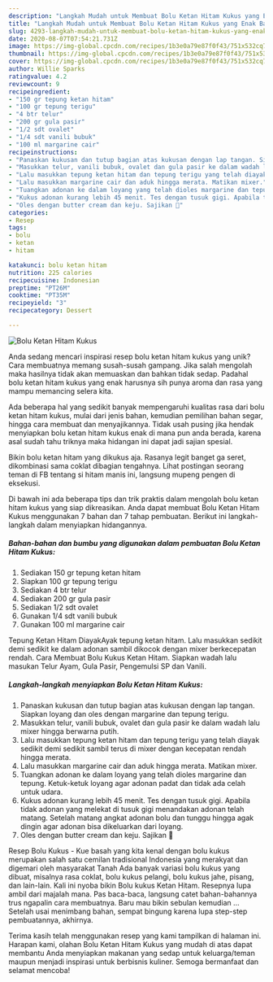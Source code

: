 ```yaml
---
description: "Langkah Mudah untuk Membuat Bolu Ketan Hitam Kukus yang Enak Banget"
title: "Langkah Mudah untuk Membuat Bolu Ketan Hitam Kukus yang Enak Banget"
slug: 4293-langkah-mudah-untuk-membuat-bolu-ketan-hitam-kukus-yang-enak-banget
date: 2020-08-07T07:54:21.731Z
image: https://img-global.cpcdn.com/recipes/1b3e0a79e87f0f43/751x532cq70/bolu-ketan-hitam-kukus-foto-resep-utama.jpg
thumbnail: https://img-global.cpcdn.com/recipes/1b3e0a79e87f0f43/751x532cq70/bolu-ketan-hitam-kukus-foto-resep-utama.jpg
cover: https://img-global.cpcdn.com/recipes/1b3e0a79e87f0f43/751x532cq70/bolu-ketan-hitam-kukus-foto-resep-utama.jpg
author: Willie Sparks
ratingvalue: 4.2
reviewcount: 9
recipeingredient:
- "150 gr tepung ketan hitam"
- "100 gr tepung terigu"
- "4 btr telur"
- "200 gr gula pasir"
- "1/2 sdt ovalet"
- "1/4 sdt vanili bubuk"
- "100 ml margarine cair"
recipeinstructions:
- "Panaskan kukusan dan tutup bagian atas kukusan dengan lap tangan. Siapkan loyang dan oles dengan margarine dan tepung terigu."
- "Masukkan telur, vanili bubuk, ovalet dan gula pasir ke dalam wadah lalu mixer hingga berwarna putih."
- "Lalu masukkan tepung ketan hitam dan tepung terigu yang telah diayak sedikit demi sedikit sambil terus di mixer dengan kecepatan rendah hingga merata."
- "Lalu masukkan margarine cair dan aduk hingga merata. Matikan mixer."
- "Tuangkan adonan ke dalam loyang yang telah dioles margarine dan tepung. Ketuk-ketuk loyang agar adonan padat dan tidak ada celah untuk udara."
- "Kukus adonan kurang lebih 45 menit. Tes dengan tusuk gigi. Apabila tidak adonan yang melekat di tusuk gigi menandakan adonan telah matang. Setelah matang angkat adonan bolu dan tunggu hingga agak dingin agar adonan bisa dikeluarkan dari loyang."
- "Oles dengan butter cream dan keju. Sajikan 🍰"
categories:
- Resep
tags:
- bolu
- ketan
- hitam

katakunci: bolu ketan hitam 
nutrition: 225 calories
recipecuisine: Indonesian
preptime: "PT26M"
cooktime: "PT35M"
recipeyield: "3"
recipecategory: Dessert

---
```



![Bolu Ketan Hitam Kukus](https://img-global.cpcdn.com/recipes/1b3e0a79e87f0f43/751x532cq70/bolu-ketan-hitam-kukus-foto-resep-utama.jpg)

Anda sedang mencari inspirasi resep bolu ketan hitam kukus yang unik? Cara membuatnya memang susah-susah gampang. Jika salah mengolah maka hasilnya tidak akan memuaskan dan bahkan tidak sedap. Padahal bolu ketan hitam kukus yang enak harusnya sih punya aroma dan rasa yang mampu memancing selera kita.

Ada beberapa hal yang sedikit banyak mempengaruhi kualitas rasa dari bolu ketan hitam kukus, mulai dari jenis bahan, kemudian pemilihan bahan segar, hingga cara membuat dan menyajikannya. Tidak usah pusing jika hendak menyiapkan bolu ketan hitam kukus enak di mana pun anda berada, karena asal sudah tahu triknya maka hidangan ini dapat jadi sajian spesial.

Bikin bolu ketan hitam yang dikukus aja. Rasanya legit banget ga seret, dikombinasi sama coklat dibagian tengahnya. Lihat postingan seorang teman di FB tentang si hitam manis ini, langsung mupeng pengen di eksekusi.


Di bawah ini ada beberapa tips dan trik praktis dalam mengolah bolu ketan hitam kukus yang siap dikreasikan. Anda dapat membuat Bolu Ketan Hitam Kukus menggunakan 7 bahan dan 7 tahap pembuatan. Berikut ini langkah-langkah dalam menyiapkan hidangannya.

<!--inarticleads1-->

##### Bahan-bahan dan bumbu yang digunakan dalam pembuatan Bolu Ketan Hitam Kukus:

1. Sediakan 150 gr tepung ketan hitam
1. Siapkan 100 gr tepung terigu
1. Sediakan 4 btr telur
1. Sediakan 200 gr gula pasir
1. Sediakan 1/2 sdt ovalet
1. Gunakan 1/4 sdt vanili bubuk
1. Gunakan 100 ml margarine cair


Tepung Ketan Hitam DiayakAyak tepung ketan hitam. Lalu masukkan sedikit demi sedikit ke dalam adonan sambil dikocok dengan mixer berkecepatan rendah. Cara Membuat Bolu Kukus Ketan Hitam. Siapkan wadah lalu masukan Telur Ayam, Gula Pasir, Pengemulsi SP dan Vanili. 

<!--inarticleads2-->

##### Langkah-langkah menyiapkan Bolu Ketan Hitam Kukus:

1. Panaskan kukusan dan tutup bagian atas kukusan dengan lap tangan. Siapkan loyang dan oles dengan margarine dan tepung terigu.
1. Masukkan telur, vanili bubuk, ovalet dan gula pasir ke dalam wadah lalu mixer hingga berwarna putih.
1. Lalu masukkan tepung ketan hitam dan tepung terigu yang telah diayak sedikit demi sedikit sambil terus di mixer dengan kecepatan rendah hingga merata.
1. Lalu masukkan margarine cair dan aduk hingga merata. Matikan mixer.
1. Tuangkan adonan ke dalam loyang yang telah dioles margarine dan tepung. Ketuk-ketuk loyang agar adonan padat dan tidak ada celah untuk udara.
1. Kukus adonan kurang lebih 45 menit. Tes dengan tusuk gigi. Apabila tidak adonan yang melekat di tusuk gigi menandakan adonan telah matang. Setelah matang angkat adonan bolu dan tunggu hingga agak dingin agar adonan bisa dikeluarkan dari loyang.
1. Oles dengan butter cream dan keju. Sajikan 🍰


Resep Bolu Kukus - Kue basah yang kita kenal dengan bolu kukus merupakan salah satu cemilan tradisional Indonesia yang merakyat dan digemari oleh masyarakat Tanah Ada banyak variasi bolu kukus yang dibuat, misalnya rasa coklat, bolu kukus pelangi, bolu kukus jahe, pisang, dan lain-lain. Kali ini nyoba bikin Bolu kukus Ketan Hitam. Resepnya lupa ambil dari majalah mana. Pas baca-baca, langsung catet bahan-bahannya trus ngapalin cara membuatnya. Baru mau bikin sebulan kemudian … Setelah usai menimbang bahan, sempat bingung karena lupa step-step pembuatannya, akhirnya. 

Terima kasih telah menggunakan resep yang kami tampilkan di halaman ini. Harapan kami, olahan Bolu Ketan Hitam Kukus yang mudah di atas dapat membantu Anda menyiapkan makanan yang sedap untuk keluarga/teman maupun menjadi inspirasi untuk berbisnis kuliner. Semoga bermanfaat dan selamat mencoba!
